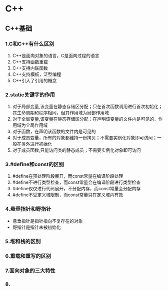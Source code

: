 # C++

## C++基础

### 1.C和C++有什么区别
1. C++是面向对象的语言，C是面向过程的语言
2. C++支持函数重载
3. C++支持内联函数
4. C++支持模板，泛型编程
5. C++引入了引用的概念

### 2.static关键字的作用
1. 对于局部变量,该变量在静态存储区分配；只在首次函数调用进行首次初始化；其生命周期和程序相同，但其作用域为局部作用域
2. 对于全局变量,该变量在静态存储区分配；在声明该变量的文件内是可见的，作用域为全局作用域
3. 对于函数，在声明该函数的文件内是可见的
4. 对于成员变量，所有的对象都维持一份拷贝；不需要实例化对象即可访问；一般在类外进行初始化
5. 对于成员函数,只能访问类的静态成员；不需要实例化对象即可访问

### 3.#define和const的区别
1. #define在预处理阶段展开，而const常量在编译阶段处理
2. #define不进行类型检查，而const常量会在编译阶段进行类型检查
3. #define仅仅进行代码展开，不分配内存，而const常量会分配内存
4. #define不受定义域限制，而const常量只在定义域内有效

### 4.悬垂指针和野指针
+ 悬垂指针是指针指向不复存在的对象
+ 野指针是指针未被初始化

### 5.堆和栈的区别

### 6.重载和重写的区别

### 7.面向对象的三大特性

### 8.
